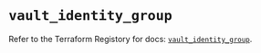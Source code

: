 # `vault_identity_group`

Refer to the Terraform Registory for docs: [`vault_identity_group`](https://registry.terraform.io/providers/hashicorp/vault/3.20.1/docs/resources/identity_group).
